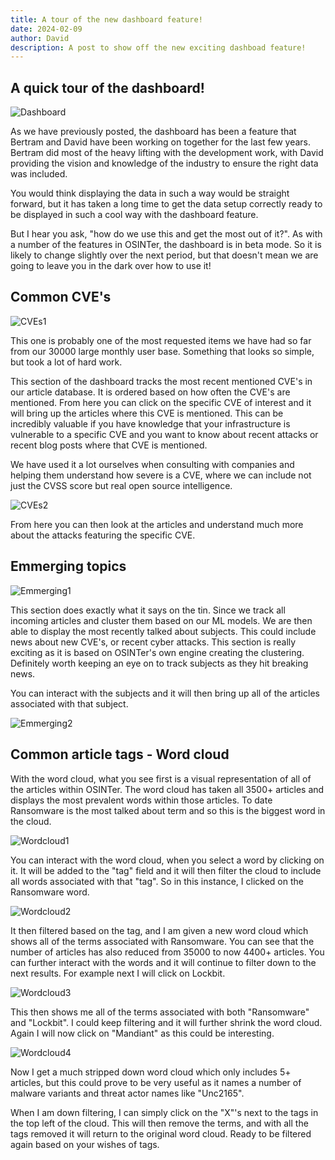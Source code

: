 ```yaml
---
title: A tour of the new dashboard feature!
date: 2024-02-09
author: David
description: A post to show off the new exciting dashboad feature!
---
```


## A quick tour of the dashboard!

![Dashboard](/blog-images/dashboard-jan24.png)

As we have previously posted, the dashboard has been a feature that Bertram and David have been working on together for the last few years. Bertram did most of the heavy lifting with the development work, with David providing the vision and knowledge of the industry to ensure the right data was included.

You would think displaying the data in such a way would be straight forward, but it has taken a long time to get the data setup correctly ready to be displayed in such a cool way with the dashboard feature.

But I hear you ask, "how do we use this and get the most out of it?". As with a number of the features in OSINTer, the dashboard is in beta mode. So it is likely to change slightly over the next period, but that doesn't mean we are going to leave you in the dark over how to use it!

## Common CVE's

![CVEs1](/blog-images/dashboard-common-cves1.png)

This one is probably one of the most requested items we have had so far from our 30000 large monthly user base. Something that looks so simple, but took a lot of hard work.

This section of the dashboard tracks the most recent mentioned CVE's in our article database. It is ordered based on how often the CVE's are mentioned. From here you can click on the specific CVE of interest and it will bring up the articles where this CVE is mentioned. This can be incredibly valuable if you have knowledge that your infrastructure is vulnerable to a specific CVE and you want to know about recent attacks or recent blog posts where that CVE is mentioned.

We have used it a lot ourselves when consulting with companies and helping them understand how severe is a CVE, where we can include not just the CVSS score but real open source intelligence.

![CVEs2](/blog-images/dashboard-common-cves2.png)

From here you can then look at the articles and understand much more about the attacks featuring the specific CVE.

## Emmerging topics

![Emmerging1](/blog-images/dashboard-emerging-topics1.png)

This section does exactly what it says on the tin. Since we track all incoming articles and cluster them based on our ML models. We are then able to display the most recently talked about subjects. This could include news about new CVE's, or recent cyber attacks. This section is really exciting as it is based on OSINTer's own engine creating the clustering. Definitely worth keeping an eye on to track subjects as they hit breaking news.

You can interact with the subjects and it will then bring up all of the articles associated with that subject.

![Emmerging2](/blog-images/dashboard-emerging-topics2.png)

## Common article tags - Word cloud

With the word cloud, what you see first is a visual representation of all of the articles within OSINTer. The word cloud has taken all 3500+ articles and displays the most prevalent words within those articles. To date Ransomware is the most talked about term and so this is the biggest word in the cloud.

![Wordcloud1](/blog-images/dashboard-wordcloud1.png)

You can interact with the word cloud, when you select a word by clicking on it. It will be added to the "tag" field and it will then filter the cloud to include all words associated with that "tag". So in this instance, I clicked on the Ransomware word.

![Wordcloud2](/blog-images/dashboard-wordcloud2.png)

It then filtered based on the tag, and I am given a new word cloud which shows all of the terms associated with Ransomware. You can see that the number of articles has also reduced from 35000 to now 4400+ articles. You can further interact with the words and it will continue to filter down to the next results. For example next I will click on Lockbit.

![Wordcloud3](/blog-images/dashboard-wordcloud3.png)

This then shows me all of the terms associated with both "Ransomware" and "Lockbit". I could keep filtering and it will further shrink the word cloud. Again I will now click on "Mandiant" as this could be interesting.

![Wordcloud4](/blog-images/dashboard-wordcloud4.png)

Now I get a much stripped down word cloud which only includes 5+ articles, but this could prove to be very useful as it names a number of malware variants and threat actor names like "Unc2165".

When I am down filtering, I can simply click on the "X"'s next to the tags in the top left of the cloud. This will then remove the terms, and with all the tags removed it will return to the original word cloud. Ready to be filtered again based on your wishes of tags.
